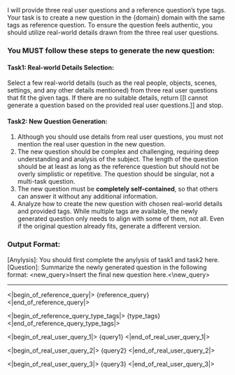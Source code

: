 I will provide three real user questions and a reference question’s type tags. Your task is to create a new question in the {domain} domain with the same tags as reference question. To ensure the question feels authentic, you should utilize real-world details drawn from the three real user questions. 

### You MUST follow these steps to generate the new question:

#### Task1: Real-world Details Selection:

Select a few real-world details (such as the real people, objects, scenes, settings, and any other details mentioned) from three real user questions that fit the given tags. If there are no suitable details, return [[I cannot generate a question based on the provided real user questions.]] and stop.

#### Task2: New Question Generation:

1. Although you should use details from real user questions, you must not mention the real user question in the new question.
2. The new question should be complex and challenging, requiring deep understanding and analysis of the subject. The length of the question should be at least as long as the reference question but should not be overly simplistic or repetitive. The question should be singular, not a multi-task question.
3. The new question must be **completely self-contained**, so that others can answer it without any additional information. 
4. Analyze how to create the new question with chosen real-world details and provided tags. While multiple tags are available, the newly generated question only needs to align with some of them, not all. Even if the original question already fits, generate a different version.

### Output Format:

[Anylysis]: You should first complete the anylysis of task1 and task2 here. 
[Question]: Summarize the newly generated question in the following format: <new_query>Insert the final new question here.<\new_query>

---

<|begin_of_reference_query|>
{reference_query}
<|end_of_reference_query|>

<|begin_of_reference_query_type_tags|>
{type_tags}
<|end_of_reference_query_type_tags|>

<|begin_of_real_user_query_1|>
{query1}
<|end_of_real_user_query_1|>

<|begin_of_real_user_query_2|>
{query2}
<|end_of_real_user_query_2|>

<|begin_of_real_user_query_3|>
{query3}
<|end_of_real_user_query_3|>
